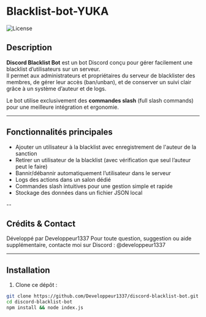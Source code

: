 # Blacklist-bot-YUKA

![License](https://img.shields.io/badge/license-MIT-green)

## Description

**Discord Blacklist Bot** est un bot Discord conçu pour gérer facilement une blacklist d’utilisateurs sur un serveur.  
Il permet aux administrateurs et propriétaires du serveur de blacklister des membres, de gérer leur accès (ban/unban), et de conserver un suivi clair grâce à un système d’auteur et de logs.

Le bot utilise exclusivement des **commandes slash** (full slash commands) pour une meilleure intégration et ergonomie.

---

## Fonctionnalités principales

- Ajouter un utilisateur à la blacklist avec enregistrement de l'auteur de la sanction  
- Retirer un utilisateur de la blacklist (avec vérification que seul l’auteur peut le faire)  
- Bannir/débannir automatiquement l’utilisateur dans le serveur  
- Logs des actions dans un salon dédié  
- Commandes slash intuitives pour une gestion simple et rapide  
- Stockage des données dans un fichier JSON local

--

## Crédits & Contact
Développé par Developpeur1337
Pour toute question, suggestion ou aide supplémentaire, contacte moi sur Discord : @developpeur1337

---

## Installation

1. Clone ce dépôt :

```bash
git clone https://github.com/Developpeur1337/discord-blacklist-bot.git
cd discord-blacklist-bot
npm install && node index.js
